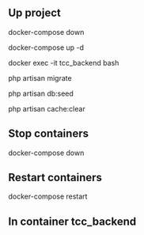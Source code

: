 ## Up project

docker-compose down

docker-compose up -d

docker exec -it tcc_backend bash

php artisan migrate

php artisan db:seed

php artisan cache:clear

## Stop containers

docker-compose down

## Restart containers

docker-compose restart

## In container tcc_backend 

